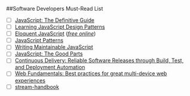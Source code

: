 ##Software Developers Must-Read List

- [ ] [JavaScript: The Definitive Guide](http://www.amazon.com/JavaScript-Definitive-Guide-Activate-Guides/dp/0596805527/ref=sr_1_2?ie=UTF8&qid=1427192723&sr=8-2&keywords=JavaScript%3A+The+Definitive+Guide)
- [ ] [Learning JavaScript Design Patterns](http://addyosmani.com/resources/essentialjsdesignpatterns/book/)
- [ ] [Eloquent JavaScript](http://www.amazon.com/Eloquent-JavaScript-Modern-Introduction-Programming/dp/1593275846/ref=sr_1_1?ie=UTF8&qid=1427192750&sr=8-1&keywords=Eloquent+JavaScript) (*[free online](http://eloquentjavascript.net/)*)
- [ ] [JavaScript Patterns](http://www.amazon.com/JavaScript-Patterns-Stoyan-Stefanov/dp/0596806752)
- [ ] [Writing Maintainable JavaScript](http://www.amazon.com/Maintainable-JavaScript-Nicholas-C-Zakas/dp/1449327680/ref=sr_1_1?s=books&ie=UTF8&qid=1427192855&sr=1-1&keywords=Writing+Maintainable+JavaScript)
- [ ] [JavaScript: The Good Parts](http://www.amazon.com/JavaScript-Good-Parts-Douglas-Crockford/dp/0596517742/ref=sr_1_1?s=books&ie=UTF8&qid=1427192910&sr=1-1&keywords=JavaScript%3A+The+Good+Parts)
- [ ] [Continuous Delivery: Reliable Software Releases through Build, Test, and Deployment Automation](http://smile.amazon.com/Continuous-Delivery-Deployment-Automation-Addison-Wesley/dp/0321601912/)
- [ ] [Web Fundamentals: Best practices for great multi-device web experiences](https://developers.google.com/web/fundamentals/?hl=en)
- [ ] [stream-handbook](https://github.com/substack/stream-handbook)